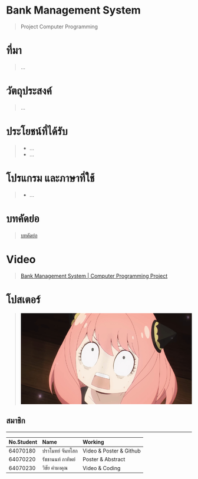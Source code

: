 # Bank Management System
> Project Computer Programming
# ที่มา
  > ...
# วัตถุประสงค์
> ...
# ประโยชน์ที่ได้รับ
> * ...
> * ...
# โปรแกรม และภาษาที่ใช้
> * ...
# บทคัดย่อ
> [บทคัดย่อ](https://google.com/)
# Video
> [Bank Management System | Computer Programming Project](https://youtu.be/URR_Nv-6MZs)
# โปสเตอร์
>  ![Poster](poster/anyatest.png)
## สมาชิก
---

| No.Student | Name |  Working |
| :-------- | :-------- | :--------- |
|   64070180   |   ปราโมทย์ จันทโสก   |    Video & Poster & Github   |
|   64070220   |   รัชชานนท์ กาทิพย์   |    Poster & Abstract   |
|   64070230   |   วิชัย คำมงคุณ   |    Video & Coding   |
